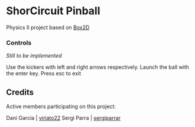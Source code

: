 # ShorCircuit Pinball

Physics II project based on [Box2D](http://box2d.org/)

### Controls

*Still to be implemented*

Use the kickers with left and right arrows respectively.
Launch the ball with the enter key.
Press esc to exit

## Credits

Active members participating on this project:

Dani Garcia | [viriato22](https://github.com/viriato22)
Sergi Parra | [sergiparrar](https://github.com/sergiparrar)